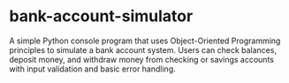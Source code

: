 # bank-account-simulator
A simple Python console program that uses Object-Oriented Programming principles to simulate a bank account system. Users can check balances, deposit money, and withdraw money from checking or savings accounts with input validation and basic error handling.
